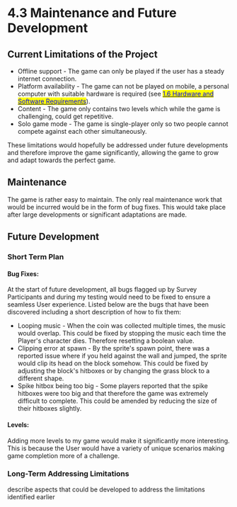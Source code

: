 # 4.3 Maintenance and Future Development

## Current Limitations of the Project

* Offline support - The game can only be played if the user has a steady internet connection.
* Platform availability - The game can not be played on mobile, a personal computer with suitable hardware is required (see [<mark style="color:blue;">1.6 Hardware and Software Requirements</mark>](../1-analysis/1.6-hardware-and-software-requirements.md)).
* Content - The game only contains two levels which while the game is challenging, could get repetitive.
* Solo game mode - The game is single-player only so two people cannot compete against each other simultaneously.

These limitations would hopefully be addressed under future developments and therefore improve the game significantly, allowing the game to grow and adapt towards the perfect game.

## Maintenance

The game is rather easy to maintain. The only real maintenance work that would be incurred would be in the form of bug fixes. This would take place after large developments or significant adaptations are made.

## Future Development

### Short Term Plan

#### Bug Fixes:

At the start of future development, all bugs flagged up by Survey Participants and during my testing would need to be fixed to ensure a seamless User experience. Listed below are the bugs that have been discovered including a short description of how to fix them:

* Looping music - When the coin was collected multiple times, the music would overlap. This could be fixed by stopping the music each time the Player's character dies. Therefore resetting a boolean value.
* Clipping error at spawn - By the sprite's spawn point, there was a reported issue where if you held against the wall and jumped, the sprite would clip its head on the block somehow. This could be fixed by adjusting the block's hitboxes or by changing the grass block to a different shape.
* Spike hitbox being too big - Some players reported that the spike hitboxes were too big and that therefore the game was extremely difficult to complete. This could be amended by reducing the size of their hitboxes slightly.

#### Levels:

Adding more levels to my game would make it significantly more interesting. This is because the User would have a variety of unique scenarios making game completion more of a challenge.

### Long-Term Addressing Limitations

describe aspects that could be developed to address the limitations identified earlier
